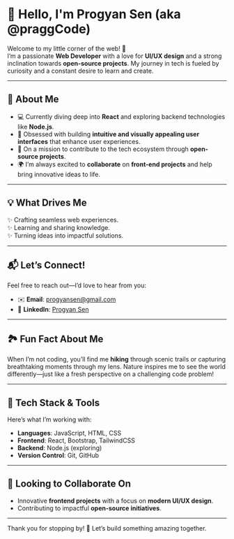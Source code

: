 
# 👋 Hello, I'm **Progyan Sen** (aka @praggCode)  

Welcome to my little corner of the web! 🚀  
I’m a passionate **Web Developer** with a love for **UI/UX design** and a strong inclination towards **open-source projects**. My journey in tech is fueled by curiosity and a constant desire to learn and create.  

---

## 🌟 **About Me**  
- 💻 Currently diving deep into **React** and exploring backend technologies like **Node.js**.  
- 🎨 Obsessed with building **intuitive and visually appealing user interfaces** that enhance user experiences.  
- 🌱 On a mission to contribute to the tech ecosystem through **open-source projects**.  
- 🌍 I’m always excited to **collaborate** on **front-end projects** and help bring innovative ideas to life.  

---

## 💡 **What Drives Me**  
✨ Crafting seamless web experiences.  
✨ Learning and sharing knowledge.  
✨ Turning ideas into impactful solutions.  

---

## 📬 **Let’s Connect!**  
Feel free to reach out—I’d love to hear from you:  
- ✉️ **Email**: [progyansen@gmail.com](mailto:progyansen@gmail.com)  
- 💼 **LinkedIn**: [Progyan Sen](https://www.linkedin.com/in/progyansen)  

---

## 🏞️ **Fun Fact About Me**  
When I’m not coding, you’ll find me **hiking** through scenic trails or capturing breathtaking moments through my lens. Nature inspires me to see the world differently—just like a fresh perspective on a challenging code problem!  

---

## 🚀 **Tech Stack & Tools**  
Here’s what I’m working with:  
- **Languages**: JavaScript, HTML, CSS  
- **Frontend**: React, Bootstrap, TailwindCSS  
- **Backend**: Node.js (exploring)  
- **Version Control**: Git, GitHub  

---

## 🎯 **Looking to Collaborate On**  
- Innovative **frontend projects** with a focus on **modern UI/UX design**.  
- Contributing to impactful **open-source initiatives**.  

---

Thank you for stopping by! 🌟 Let’s build something amazing together.  
